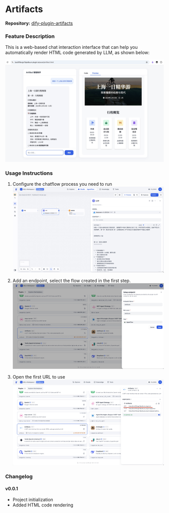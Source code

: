 # Artifacts

**Repository:** [dify-plugin-artifacts](https://github.com/svcvit/dify-plugin-artifacts)

### Feature Description

This is a web-based chat interaction interface that can help you automatically render HTML code generated by LLM, as shown below:

![](./_assets/001.jpg)


### Usage Instructions

1. Configure the chatflow process you need to run
![](./_assets/002.jpg)

2. Add an endpoint, select the flow created in the first step.
![](./_assets/003.jpg)

3. Open the first URL to use
![](./_assets/004.jpg)



### Changelog


#### v0.0.1
- Project initialization
- Added HTML code rendering